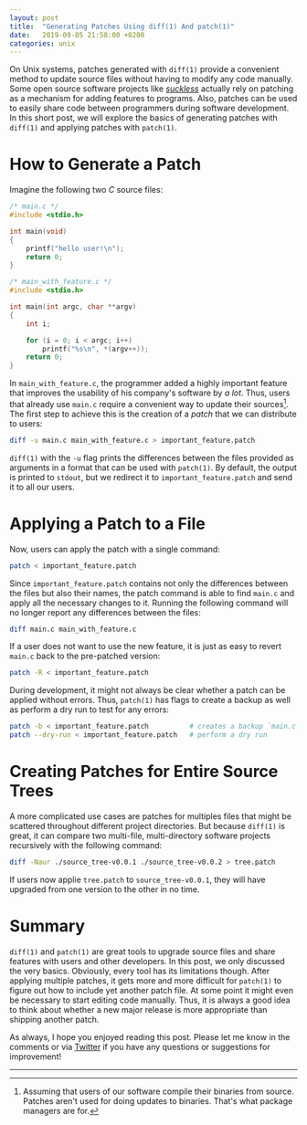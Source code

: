```yaml
---
layout: post
title:  "Generating Patches Using diff(1) And patch(1)"
date:   2019-09-05 21:58:00 +0200
categories: unix
---
```


On Unix systems, patches generated with `diff(1)` provide a convenient method to update source files without having to modify any code manually. Some open source software projects like *[suckless](https://suckless.org/)* actually rely on patching as a mechanism for adding features to programs. Also, patches can be used to easily share code between programmers during software development. In this short post, we will explore the basics of generating patches with `diff(1)` and applying patches with `patch(1)`.

# How to Generate a Patch
Imagine the following two *C* source files:

```c
/* main.c */
#include <stdio.h>

int main(void)
{
    printf("hello user!\n");
    return 0;
}
```

```c
/* main_with_feature.c */
#include <stdio.h>

int main(int argc, char **argv)
{
    int i;

    for (i = 0; i < argc; i++)
        printf("%s\n", *(argv++));
    return 0;
}
```

In `main_with_feature.c`, the programmer added a highly important feature that improves the usability of his company's software by *a lot*. Thus, users that already use `main.c` require a convenient way to update their sources[^1]. The first step to achieve this is the creation of a *patch* that we can distribute to users:

```bash
diff -u main.c main_with_feature.c > important_feature.patch
```

`diff(1)` with the `-u` flag prints the differences between the files provided as arguments in a format that can be used with `patch(1)`. By default, the output is printed to `stdout`, but we redirect it to `important_feature.patch` and send it to all our users.

# Applying a Patch to a File
Now, users can apply the patch with a single command:

```bash
patch < important_feature.patch
```

Since `important_feature.patch` contains not only the differences between the files but also their names, the patch command is able to find `main.c` and apply all the necessary changes to it. Running the following command will no longer report any differences between the files:

```bash
diff main.c main_with_feature.c
```

If a user does not want to use the new feature, it is just as easy to revert `main.c` back to the pre-patched version:

```bash
patch -R < important_feature.patch
```

During development, it might not always be clear whether a patch can be applied without errors. Thus, `patch(1)` has flags to create a backup as well as perform a dry run to test for any errors:

```bash
patch -b < important_feature.patch          # creates a backup `main.c.orig'
patch --dry-run < important_feature.patch   # perform a dry run
```

# Creating Patches for Entire Source Trees
A more complicated use cases are patches for multiples files that might be scattered throughout different project directories. But because `diff(1)` is great, it can compare two multi-file, multi-directory software projects recursively with the following command:

```bash
diff -Naur ./source_tree-v0.0.1 ./source_tree-v0.0.2 > tree.patch
```

If users now applie `tree.patch` to `source_tree-v0.0.1`, they will have upgraded from one version to the other in no time.

# Summary
`diff(1)` and `patch(1)` are great tools to upgrade source files and share features with users and other developers. In this post, we only discussed the very basics. Obviously, every tool has its limitations though. After applying multiple patches, it gets more and more difficult for `patch(1)` to figure out how to include yet another patch file. At some point it might even be necessary to start editing code manually. Thus, it is always a good idea to think about whether a new major release is more appropriate than shipping another patch.

As always, I hope you enjoyed reading this post. Please let me know in the comments or via [Twitter](https://twitter.com/DogtorDash) if you have any questions or suggestions for improvement!

<hr class="hr-light">

[^1]: Assuming that users of our software compile their binaries from source. Patches aren't used for doing updates to binaries. That's what package managers are for.
